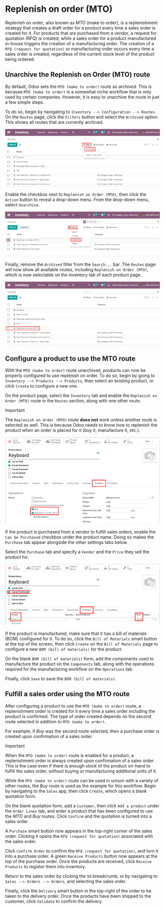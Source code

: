 # Replenish on order (MTO)

*Replenish on order*, also known as *MTO* (make to order), is a
replenishment strategy that creates a draft order for a product every
time a sales order is created for it. For products that are purchased
from a vendor, a request for quotation (RFQ) is created, while a sales
order for a product manufactured in-house triggers the creation of a
manufacturing order. The creation of a `RFQ (request for quotation)` or
manufacturing order occurs every time a sales order is created,
regardless of the current stock level of the product being ordered.

## Unarchive the Replenish on Order (MTO) route

By default, Odoo sets the `MTO (make to order)` route as *archived*.
This is because `MTO (make to order)` is a somewhat niche workflow that
is only used by certain companies. However, it is easy to unarchive the
route in just a few simple steps.

To do so, begin by navigating to
`Inventory --> Configuration --> Routes`. On the `Routes` page, click
the `Filters` button and select the `Archived` option. This shows all
routes that are currently archived.

<img src="mto/archived-filter.png" class="align-center"
alt="The archived filter on the Routes page." />

Enable the checkbox next to `Replenish on Order (MTO)`, then click the
`Action` button to reveal a drop-down menu. From the drop-down menu,
select `Unarchive`.

<img src="mto/unarchive-button.png" class="align-center"
alt="The unarchive action on the Routes page." />

Finally, remove the `Archived` filter from the `Search...` bar. The
`Routes` page will now show all available routes, including
`Replenish on Order
(MTO)`, which is now selectable on the inventory tab of each product
page.

<img src="mto/unarchived-mto.png" class="align-center"
alt="The MTO route appears on the Routes page after unarchiving it." />

## Configure a product to use the MTO route

With the `MTO (make to order)` route unarchived, products can now be
properly configured to use replenish on order. To do so, begin by going
to `Inventory --> Products --> Products`, then select an existing
product, or click `Create` to configure a new one.

On the product page, select the `Inventory` tab and enable the
`Replenish on
Order (MTO)` route in the `Routes` section, along with one other route.

> [!IMPORTANT]
> The `Replenish on Order (MTO)` route **does not** work unless another
> route is selected as well. This is because Odoo needs to know how to
> replenish the product when an order is placed for it (buy it,
> manufacture it, etc.).

<img src="mto/select-routes.png" class="align-center"
alt="Select the MTO route and a second route on the Inventory tab." />

If the product is purchased from a vendor to fulfill sales orders,
enable the `Can be
Purchased` checkbox under the product name. Doing so makes the
`Purchase` tab appear alongside the other settings tabs below.

Select the `Purchase` tab and specify a `Vendor` and the `Price` they
sell the product for.

<img src="mto/specify-vendor.png" class="align-center"
alt="Enable &quot;Can be Purchased&quot; and specify a vendor." />

If the product is manufactured, make sure that it has a bill of
materials (BOM) configured for it. To do so, click the
`Bill of Materials` smart button at the top of the screen, then click
`Create` on the `Bill of Materials` page to configure a new
`BOM (bill of materials)` for the product.

On the blank `BOM (bill of materials)` form, add the components used to
manufacture the product on the `Components` tab, along with the
operations required for the manufacturing workflow on the `Operations`
tab.

Finally, click `Save` to save the `BOM (bill of materials)`.

## Fulfill a sales order using the MTO route

After configuring a product to use the `MTO (make to order)` route, a
replenishment order is created for it every time a sales order including
the product is confirmed. The type of order created depends on the
second route selected in addition to `MTO (make to order)`.

For example, if *Buy* was the second route selected, then a purchase
order is created upon confirmation of a sales order.

> [!IMPORTANT]
> When the `MTO (make to order)` route is enabled for a product, a
> replenishment order is always created upon confirmation of a sales
> order. This is the case even if there is enough stock of the product
> on-hand to fulfill the sales order, without buying or manufacturing
> additional units of it.

While the `MTO (make to order)` route can be used in unison with a
variety of other routes, the *Buy* route is used as the example for this
workflow. Begin by navigating to the `Sales` app, then click `Create`,
which opens a blank quotation form.

On the blank quotation form, add a `Customer`, then click
`Add a product` under the `Order Lines` tab, and enter a product that
has been configured to use the *MTO* and *Buy* routes. Click `Confirm`
and the quotation is turned into a sales order.

A `Purchase` smart button now appears in the top-right corner of the
sales order. Clicking it opens the `RFQ (request for quotation)`
associated with the sales order.

Click `Confirm Order` to confirm the `RFQ (request for quotation)`, and
turn it into a purchase order. A green `Receive Products` button now
appears at the top of the purchase order. Once the products are
received, click `Receive Products` to register them into inventory.

Return to the sales order by clicking the `SO` breadcrumb, or by
navigating to `Sales --> Orders --> Orders`, and selecting the sales
order.

Finally, click the `Delivery` smart button in the top-right of the order
to be taken to the delivery order. Once the products have been shipped
to the customer, click `Validate` to confirm the delivery.

